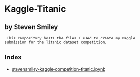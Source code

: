 # Kaggle-Titanic
## by Steven Smiley

```
 This respository hosts the files I used to create my Kaggle submission for the Titanic dataset competition.
```

## Index
* [stevensmiley-kaggle-competition-titanic.ipynb](stevensmiley-kaggle-competition-titanic.ipynb)
